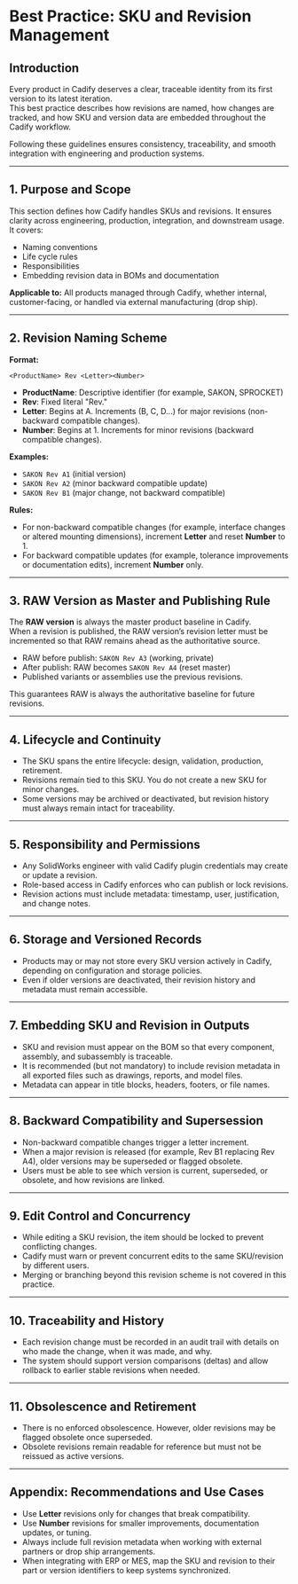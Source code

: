 # Best Practice: SKU and Revision Management

## Introduction

Every product in Cadify deserves a clear, traceable identity from its first version to its latest iteration.  
This best practice describes how revisions are named, how changes are tracked, and how SKU and version data are embedded throughout the Cadify workflow.  

Following these guidelines ensures consistency, traceability, and smooth integration with engineering and production systems.

---

## 1. Purpose and Scope

This section defines how Cadify handles SKUs and revisions. It ensures clarity across engineering, production, integration, and downstream usage.  
It covers:

- Naming conventions  
- Life cycle rules  
- Responsibilities  
- Embedding revision data in BOMs and documentation  

**Applicable to:** All products managed through Cadify, whether internal, customer-facing, or handled via external manufacturing (drop ship).  

---

## 2. Revision Naming Scheme

**Format:**  

`<ProductName> Rev <Letter><Number>`

- **ProductName**: Descriptive identifier (for example, SAKON, SPROCKET)  
- **Rev**: Fixed literal "Rev."  
- **Letter**: Begins at A. Increments (B, C, D...) for major revisions (non-backward compatible changes).  
- **Number**: Begins at 1. Increments for minor revisions (backward compatible changes).  

**Examples:**  

- `SAKON Rev A1` (initial version)  
- `SAKON Rev A2` (minor backward compatible update)  
- `SAKON Rev B1` (major change, not backward compatible)  

**Rules:**  

- For non-backward compatible changes (for example, interface changes or altered mounting dimensions), increment **Letter** and reset **Number** to 1.  
- For backward compatible updates (for example, tolerance improvements or documentation edits), increment **Number** only.  

---

## 3. RAW Version as Master and Publishing Rule

The **RAW version** is always the master product baseline in Cadify.  
When a revision is published, the RAW version’s revision letter must be incremented so that RAW remains ahead as the authoritative source.  

- RAW before publish: `SAKON Rev A3` (working, private)  
- After publish: RAW becomes `SAKON Rev A4` (reset master)  
- Published variants or assemblies use the previous revisions.  

This guarantees RAW is always the authoritative baseline for future revisions.  

---

## 4. Lifecycle and Continuity

- The SKU spans the entire lifecycle: design, validation, production, retirement.  
- Revisions remain tied to this SKU. You do not create a new SKU for minor changes.  
- Some versions may be archived or deactivated, but revision history must always remain intact for traceability.  

---

## 5. Responsibility and Permissions

- Any SolidWorks engineer with valid Cadify plugin credentials may create or update a revision.  
- Role-based access in Cadify enforces who can publish or lock revisions.  
- Revision actions must include metadata: timestamp, user, justification, and change notes.  

---

## 6. Storage and Versioned Records

- Products may or may not store every SKU version actively in Cadify, depending on configuration and storage policies.  
- Even if older versions are deactivated, their revision history and metadata must remain accessible.  

---

## 7. Embedding SKU and Revision in Outputs

- SKU and revision must appear on the BOM so that every component, assembly, and subassembly is traceable.  
- It is recommended (but not mandatory) to include revision metadata in all exported files such as drawings, reports, and model files.  
- Metadata can appear in title blocks, headers, footers, or file names.  

---

## 8. Backward Compatibility and Supersession

- Non-backward compatible changes trigger a letter increment.  
- When a major revision is released (for example, Rev B1 replacing Rev A4), older versions may be superseded or flagged obsolete.  
- Users must be able to see which version is current, superseded, or obsolete, and how revisions are linked.  

---

## 9. Edit Control and Concurrency

- While editing a SKU revision, the item should be locked to prevent conflicting changes.  
- Cadify must warn or prevent concurrent edits to the same SKU/revision by different users.  
- Merging or branching beyond this revision scheme is not covered in this practice.  

---

## 10. Traceability and History

- Each revision change must be recorded in an audit trail with details on who made the change, when it was made, and why.  
- The system should support version comparisons (deltas) and allow rollback to earlier stable revisions when needed.  

---

## 11. Obsolescence and Retirement

- There is no enforced obsolescence. However, older revisions may be flagged obsolete once superseded.  
- Obsolete revisions remain readable for reference but must not be reissued as active versions.  

---

## Appendix: Recommendations and Use Cases

- Use **Letter** revisions only for changes that break compatibility.  
- Use **Number** revisions for smaller improvements, documentation updates, or tuning.  
- Always include full revision metadata when working with external partners or drop ship arrangements.  
- When integrating with ERP or MES, map the SKU and revision to their part or version identifiers to keep systems synchronized.